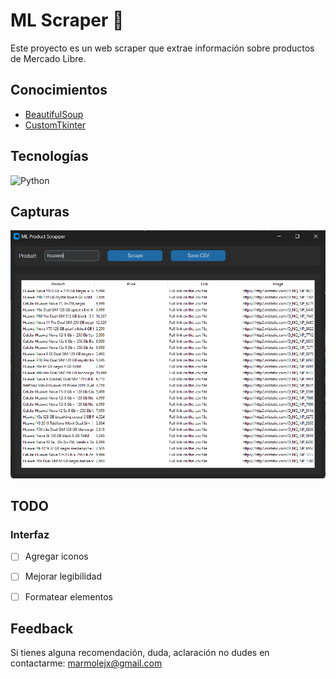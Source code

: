 
# ML Scraper 🐤

Este proyecto es un web scraper que extrae información sobre productos de Mercado Libre.


## Conocimientos

 - [BeautifulSoup](https://www.crummy.com/software/BeautifulSoup/bs4/doc/)
 - [CustomTkinter](https://github.com/TomSchimansky/CustomTkinter)



## Tecnologías

![Python](https://img.shields.io/badge/python-3670A0?style=for-the-badge&logo=python&logoColor=ffdd54)


## Capturas

<img src="./screenshots/MLScraperCTK.png">


## TODO

### Interfaz
- [ ] Agregar iconos
- [ ] Mejorar legibilidad
- [ ] Formatear elementos  



## Feedback

Si tienes alguna recomendación, duda, aclaración no dudes en contactarme: marmolejx@gmail.com

